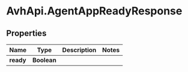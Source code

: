 # AvhApi.AgentAppReadyResponse

## Properties

Name | Type | Description | Notes
------------ | ------------- | ------------- | -------------
**ready** | **Boolean** |  | 


